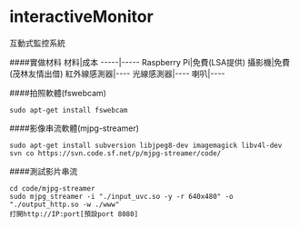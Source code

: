 # interactiveMonitor
互動式監控系統

####實做材料
材料|成本
-----|-----
Raspberry Pi|免費(LSA提供)
攝影機|免費(茂林友情出借)
紅外線感測器|----
光線感測器|----
喇叭|----

####拍照軟體(fswebcam)
```
sudo apt-get install fswebcam
```

####影像串流軟體(mjpg-streamer)
```
sudo apt-get install subversion libjpeg8-dev imagemagick libv4l-dev
svn co https://svn.code.sf.net/p/mjpg-streamer/code/
```

####測試影片串流
```
cd code/mjpg-streamer
sudo mjpg_streamer -i "./input_uvc.so -y -r 640x480" -o "./output_http.so -w ./www"
打開http://IP:port[預設port 8080]
```

